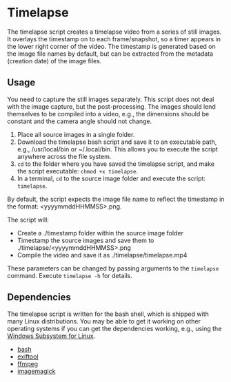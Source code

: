 # Timelapse

The timelapse script creates a timelapse video from a series of still images. It overlays the timestamp on to each frame/snapshot, so a timer appears in the lower right corner of the video. The timestamp is generated based on the image file names by default, but can be extracted from the metadata (creation date) of the image files.

## Usage

You need to capture the still images separately. This script does not deal with the image capture, but the post-processing. The images should lend themselves to be compiled into a video, e.g., the dimensions should be constant and the camera angle should not change.

1. Place all source images in a single folder.
2. Download the timelapse bash script and save it to an executable path, e.g., /usr/local/bin or ~/.local/bin. This allows you to execute the script anywhere across the file system.
3. `cd` to the folder where you have saved the timelapse script, and make the script executable: `chmod +x timelapse`.
4. In a terminal, `cd` to the source image folder and execute the script: `timelapse`.

By default, the script expects the image file name to reflect the timestamp in the format: \<yyyymmddHHMMSS\>.png. 

The script will:
- Create a ./timestamp folder within the source image folder
- Timestamp the source images and save them to ./timelapse/\<yyyymmddHHMMSS\>.png
- Compile the video and save it as ./timelapse/timelapse.mp4 

These parameters can be changed by passing arguments to the `timelapse` command. Execute `timelapse -h` for details.


## Dependencies

The timelapse script is written for the bash shell, which is shipped with many Linux distributions. You may be able to get it working on other operating systems if you can get the dependencies working, e.g., using the [Windows Subsystem for Linux](https://learn.microsoft.com/en-us/windows/wsl/).

- [bash](https://www.gnu.org/software/bash)
- [exiftool](https://exiftool.org)
- [ffmpeg](https://ffmpeg.org)
- [imagemagick](https://imagemagick.org)
